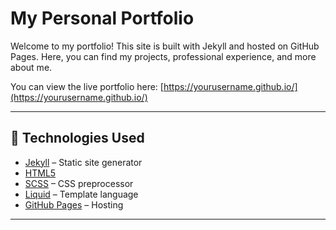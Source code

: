 # My Personal Portfolio

Welcome to my portfolio! This site is built with Jekyll and hosted on GitHub Pages. Here, you can find my projects, professional experience, and more about me.

You can view the live portfolio here: [https://yourusername.github.io/](https://yourusername.github.io/)

---

## 🎨 Technologies Used

- [Jekyll](https://jekyllrb.com/) – Static site generator
- [HTML5](https://developer.mozilla.org/docs/Web/HTML)
- [SCSS](https://sass-lang.com/) – CSS preprocessor
- [Liquid](https://shopify.github.io/liquid/) – Template language
- [GitHub Pages](https://pages.github.com/) – Hosting

---
